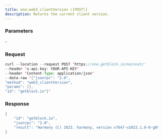 ```yaml
---
title: one:web3_clientVersion \[POST\]
description: Returns the current client version.
---
```


### Parameters


\-

### Request

``` java
curl --location --request POST 'https://one.getblock.io/mainnet/' 
--header 'x-api-key: YOUR-API-KEY' 
--header 'Content-Type: application/json' 
--data-raw '{"jsonrpc": "2.0",
"method": "web3_clientVersion",
"params": [],
"id": "getblock.io"}'
```

###  Response

``` java
{
    "id": "getblock.io",
    "jsonrpc": "2.0",
    "result": "Harmony (C) 2023. harmony, version v7647-v2023.1.0-0-g09dba416 (runner@ 2023-01-26T10:25:00+0000)"
}
```

